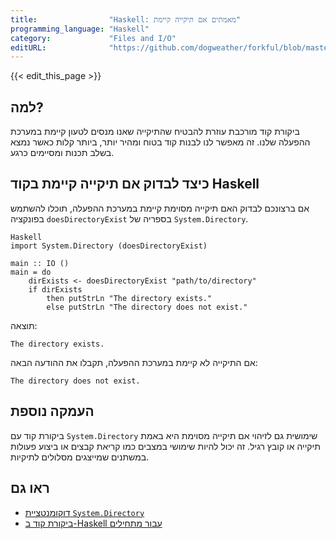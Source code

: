 ```yaml
---
title:                "Haskell: מאמתים אם תיקייה קיימת"
programming_language: "Haskell"
category:             "Files and I/O"
editURL:              "https://github.com/dogweather/forkful/blob/master/content/he/haskell/checking-if-a-directory-exists.md"
---
```


{{< edit_this_page >}}

## למה?

ביקורת קוד מורכבת עוזרת להבטיח שהתיקייה שאנו מנסים לטעון קיימת במערכת ההפעלה שלנו. זה מאפשר לנו לבנות קוד בטוח ומהיר יותר, ביותר קלות כאשר נמצא בשלב תכנות ומסיימים כרגע.

## כיצד לבדוק אם תיקייה קיימת בקוד Haskell

אם ברצונכם לבדוק האם תיקייה מסוימת קיימת במערכת ההפעלה, תוכלו להשתמש בפונקציה `doesDirectoryExist` בספריה של `System.Directory`.

```
Haskell
import System.Directory (doesDirectoryExist)

main :: IO ()
main = do
    dirExists <- doesDirectoryExist "path/to/directory"
    if dirExists
        then putStrLn "The directory exists."
        else putStrLn "The directory does not exist."
```

תוצאה:

```
The directory exists.
```

אם התיקייה לא קיימת במערכת ההפעלה, תקבלו את ההודעה הבאה:

```
The directory does not exist.
```

## העמקה נוספת

ביקורת קוד עם `System.Directory` שימושית גם לזיהוי אם תיקייה מסוימת היא באמת תיקייה או קובץ רגיל. זה יכול להיות שימושי במצבים כמו קריאת קבצים או ביצוע פעולות במשתנים שמייצגים מסלולים לתיקיות.

## ראו גם

- [דוקומנטציית `System.Directory`](https://hackage.haskell.org/package/directory/docs/System-Directory.html)
- [ביקורת קוד ב-Haskell עבור מתחילים](https://www.haskell.org/tutorial/basics.html)